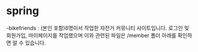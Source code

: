 # spring

-bikefriends
: (본인 포함)6명이서 작업한 자전거 커뮤니티 사이트입니다.
로그인 및 회원가입, 마이페이지를 작업했으며 이와 관련된 파일은 /member 폴더 아래를 확인하면 알 수 있습니다.
